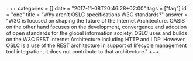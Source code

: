 +++
categories = []
date = "2017-11-08T20:46:28+02:00"
tags = ["faq"]
id = "one"
title = "Why aren't OSLC specifications W3C standards?"
answer = "W3C is focused on shaping the future of the Internet Architecture. OASIS on the other hand focuses on the development, convergence and adoption of open standards for the global information society. OSLC uses and builds on the W3C REST Internet Architecture including HTTP and LDP. However, OSLC is a use of the REST architecture in support of lifecycle management tool integration, it does not contribute to that architecture."
+++
